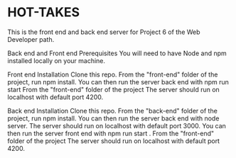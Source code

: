 # HOT-TAKES

This is the front end and back end server for Project 6 of the Web Developer path.

Back end and Front end Prerequisites
You will need to have Node and npm installed locally on your machine.

Front end Installation
Clone this repo. From the "front-end" folder of the project, run npm install. You can then run the server back end with npm run start
 From the "front-end" folder of the project
The server should run on localhost with default port 4200.

Back end Installation
Clone this repo. From the "back-end" folder of the project, run npm install. You can then run the server back end with node server.
The server should run on localhost with default port 3000.
 You can then run the server front end with npm run start .
 From the "front-end" folder of the project
The server should run on localhost with default port 4200.
